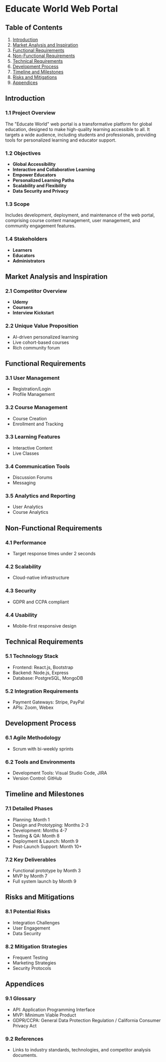# Educate World Web Portal

## Table of Contents
1. [Introduction](#introduction)
2. [Market Analysis and Inspiration](#market-analysis-and-inspiration)
3. [Functional Requirements](#functional-requirements)
4. [Non-Functional Requirements](#non-functional-requirements)
5. [Technical Requirements](#technical-requirements)
6. [Development Process](#development-process)
7. [Timeline and Milestones](#timeline-and-milestones)
8. [Risks and Mitigations](#risks-and-mitigations)
9. [Appendices](#appendices)

## Introduction

### 1.1 Project Overview
The "Educate World" web portal is a transformative platform for global education, designed to make high-quality learning accessible to all. It targets a wide audience, including students and professionals, providing tools for personalized learning and educator support.

### 1.2 Objectives
- **Global Accessibility**
- **Interactive and Collaborative Learning**
- **Empower Educators**
- **Personalized Learning Paths**
- **Scalability and Flexibility**
- **Data Security and Privacy**

### 1.3 Scope
Includes development, deployment, and maintenance of the web portal, comprising course content management, user management, and community engagement features.

### 1.4 Stakeholders
- **Learners**
- **Educators**
- **Administrators**

## Market Analysis and Inspiration

### 2.1 Competitor Overview
- **Udemy**
- **Coursera**
- **Interview Kickstart**

### 2.2 Unique Value Proposition
- AI-driven personalized learning
- Live cohort-based courses
- Rich community forum

## Functional Requirements

### 3.1 User Management
- Registration/Login
- Profile Management

### 3.2 Course Management
- Course Creation
- Enrollment and Tracking

### 3.3 Learning Features
- Interactive Content
- Live Classes

### 3.4 Communication Tools
- Discussion Forums
- Messaging

### 3.5 Analytics and Reporting
- User Analytics
- Course Analytics

## Non-Functional Requirements

### 4.1 Performance
- Target response times under 2 seconds

### 4.2 Scalability
- Cloud-native infrastructure

### 4.3 Security
- GDPR and CCPA compliant

### 4.4 Usability
- Mobile-first responsive design

## Technical Requirements

### 5.1 Technology Stack
- Frontend: React.js, Bootstrap
- Backend: Node.js, Express
- Database: PostgreSQL, MongoDB

### 5.2 Integration Requirements
- Payment Gateways: Stripe, PayPal
- APIs: Zoom, Webex

## Development Process

### 6.1 Agile Methodology
- Scrum with bi-weekly sprints

### 6.2 Tools and Environments
- Development Tools: Visual Studio Code, JIRA
- Version Control: GitHub

## Timeline and Milestones

### 7.1 Detailed Phases
- Planning: Month 1
- Design and Prototyping: Months 2-3
- Development: Months 4-7
- Testing & QA: Month 8
- Deployment & Launch: Month 9
- Post-Launch Support: Month 10+

### 7.2 Key Deliverables
- Functional prototype by Month 3
- MVP by Month 7
- Full system launch by Month 9

## Risks and Mitigations

### 8.1 Potential Risks
- Integration Challenges
- User Engagement
- Data Security

### 8.2 Mitigation Strategies
- Frequent Testing
- Marketing Strategies
- Security Protocols

## Appendices

### 9.1 Glossary
- API: Application Programming Interface
- MVP: Minimum Viable Product
- GDPR/CCPA: General Data Protection Regulation / California Consumer Privacy Act

### 9.2 References
- Links to industry standards, technologies, and competitor analysis documents.